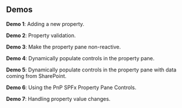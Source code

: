 ## Demos

**Demo 1**: Adding a new property.

**Demo 2**: Property validation.

**Demo 3**: Make the property pane non-reactive.

**Demo 4**: Dynamically populate controls in the property pane.

**Demo 5**: Dynamically populate controls in the property pane with data coming from SharePoint.

**Demo 6**: Using the PnP SPFx Property Pane Controls.

**Demo 7**: Handling property value changes.


